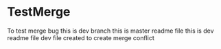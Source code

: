# TestMerge
To test merge bug
this is dev branch
this is master readme file this is dev readme file    dev file created to create merge conflict

